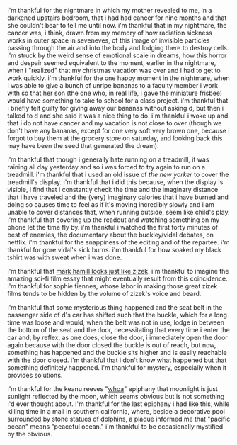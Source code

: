 i'm thankful for the nightmare in which my mother revealed to me, in a darkened upstairs bedroom, that i had had cancer for nine months and that she couldn't bear to tell me until now. i'm thankful that in my nightmare, the cancer was, i think, drawn from my memory of how radiation sickness works in outer space in seveneves, of this image of invisible particles passing through the air and into the body and lodging there to destroy cells. i'm struck by the weird sense of emotional scale in dreams, how this horror and despair seemed equivalent to the moment, earlier in the nightmare, when i "realized" that my christmas vacation was over and i had to get to work quickly. i'm thankful for the one happy moment in the nightmare, when i was able to give a bunch of unripe bananas to a faculty member i work with so that her son (the one who, in real life, i gave the miniature frisbee) would have something to take to school for a class project. i'm thankful that i briefly felt guilty for giving away our bananas without asking d, but then i talked to d and she said it was a nice thing to do. i'm thankful i woke up and that i do not have cancer and my vacation is not close to over (though we don't have any bananas, except for one very soft very brown one, because i forgot to buy them at the grocery store on saturday, and looking back this may have been the seed that generated the dream).

i'm thankful that though i generally hate running on a treadmill, it was raining all day yesterday and so i was forced to try again to run on a treadmill. i'm thankful that i used an old issue of _the new yorker_ to cover the treadmill's display. i'm thankful that i did this because, when the display is visible, i find that i constantly check the time and the imaginary distance that i have traveled and the (very) imaginary calories that i have burned and doing so causes time to feel as if it's moving incredibly slowly and i am unable to cover distances that, when running outside, seem like child's play. i'm thankful that covering up the readout and watching something on my phone let the time fly by. i'm thankful i watched the first forty minutes of best of enemies, the documentary about the buckley/vidal debates, on netflix. i'm thankful for the snappiness of the editing and of the repartee. i'm thankful for gore vidal's sick burns. i'm thankful for how soaked my black tshirt was with sweat when i was done.

i'm thankful that [mark hamill looks just like zizek](http://cheezburger.com/8275901184). i'm thankful to imagine the amazing sci-fi film essay that might eventually result from this coincidence. i'm thankful for sophie fiennes, whose labor in making those great zizek films tends to be hidden by the volume of zizek's voice and beard.

i'm thankful that some mysterious thing happened and the seat belt in the passenger side of d's car has shifted such that the buckle, which for a long time was loose and would, when the belt was not in use, lodge in between the bottom of the seat and the door, necessitating that every time i enter the car and, by reflex, as one does, close the door, i immediately open the door again because with the door closed the buckle is out of reach, but now, something has happened and the buckle sits higher and is easily reachable with the door closed. i'm thankful that i don't know what happened but that something definitely happened. i'm thankful for mystery, especially when it provides solutions.

i'm thankful for the keanu reeves "[whoa](http://giphy.com/gifs/woah-whoa-117P9MlBvxqSBi)" epiphany that moonlight is just sunlight reflected by the moon, which seems obvious but is not something i'd ever thought about. i'm thankful for the last epiphany i had like this, while killing time in a mall in southern california, where, beside a decorative pool surrounded by stone statues of dolphins, a plaque informed me that "pacific ocean" means "peaceful ocean." i'm thankful to be occasionally mystified by the obvious.
